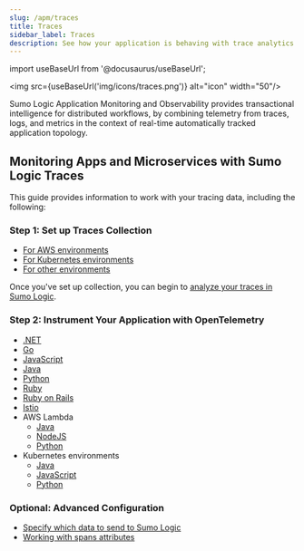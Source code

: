 ```yaml
---
slug: /apm/traces
title: Traces
sidebar_label: Traces
description: See how your application is behaving with trace analytics. Learn how to work with your Tracing data including dashboards, Service Map, Spans, and queries.
---
```


import useBaseUrl from '@docusaurus/useBaseUrl';

<img src={useBaseUrl('img/icons/traces.png')} alt="icon" width="50"/>

Sumo Logic Application Monitoring and Observability provides transactional intelligence for distributed workflows, by combining telemetry from traces, logs, and metrics in the context of real-time automatically tracked application topology.

## Monitoring Apps and Microservices with Sumo Logic Traces

This guide provides information to work with your tracing data, including
the following:

### Step 1: Set up Traces Collection

* [For AWS environments](/docs/apm/traces/get-started-transaction-tracing/set-up-traces-collection-aws-environments)
* [For Kubernetes environments](/docs/apm/traces/get-started-transaction-tracing/set-up-traces-collection-for-kubernetes-environments)
* [For other environments](/docs/apm/traces/get-started-transaction-tracing/set-up-traces-collection-for-other-environments)

Once you've set up collection, you can begin to [analyze your traces in Sumo Logic](/docs/apm/traces/view-and-investigate-traces.md).


### Step 2: Instrument Your Application with OpenTelemetry

* [.NET](/docs/apm/traces/get-started-transaction-tracing/opentelemetry-instrumentation/net/index.md)
* [Go](/docs/apm/traces/get-started-transaction-tracing/opentelemetry-instrumentation/go/index.md)
* [JavaScript](/docs/apm/traces/get-started-transaction-tracing/opentelemetry-instrumentation/javascript/index.md)
* [Java](/docs/apm/traces/get-started-transaction-tracing/opentelemetry-instrumentation/java/index.md)
* [Python](/docs/apm/traces/get-started-transaction-tracing/opentelemetry-instrumentation/python)
* [Ruby](/docs/apm/traces/get-started-transaction-tracing/opentelemetry-instrumentation/ruby.md)
* [Ruby on Rails](/docs/apm/traces/get-started-transaction-tracing/opentelemetry-instrumentation/ruby-on-rails.md)
* [Istio](/docs/apm/traces/get-started-transaction-tracing/opentelemetry-instrumentation/istio.md)
* AWS Lambda
  * [Java](/docs/apm/traces/get-started-transaction-tracing/opentelemetry-instrumentation/aws-lambda/java.md)
  * [NodeJS](/docs/apm/traces/get-started-transaction-tracing/opentelemetry-instrumentation/aws-lambda/nodejs.md)
  * [Python](/docs/apm/traces/get-started-transaction-tracing/opentelemetry-instrumentation/aws-lambda/python.md)
* Kubernetes environments
  * [Java](/docs/apm/traces/get-started-transaction-tracing/opentelemetry-instrumentation/kubernetes/)
  * [JavaScript](/docs/apm/traces/get-started-transaction-tracing/opentelemetry-instrumentation/kubernetes/)
  * [Python](/docs/apm/traces/get-started-transaction-tracing/opentelemetry-instrumentation/kubernetes/)


### Optional: Advanced Configuration

* [Specify which data to send to Sumo Logic](/docs/apm/traces/Advanced-Configuration/Filter-Shape-Tracing-Data)
* [Working with spans attributes](/docs/apm/traces/Advanced-Configuration/Working-with-Span-attributes)
